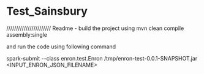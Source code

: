 # Test_Sainsbury

///////////////////////
Readme - build the project using mvn clean compile assembly:single 

and run the code using following command

spark-submit --class enron.test.Enron /tmp/enron-test-0.0.1-SNAPSHOT.jar  <INPUT_ENRON_JSON_FILENAME>
